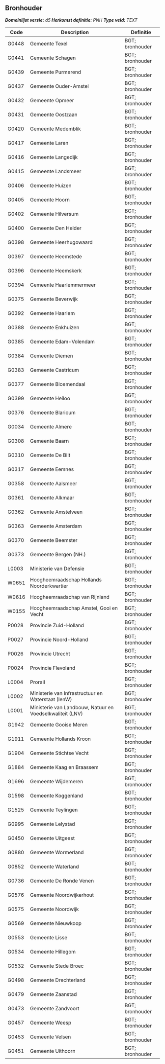 ﻿## Bronhouder

*__Domeinlijst versie:__ d5*
*__Herkomst definitie:__ PNH*
*__Type veld:__ TEXT*

|__Code__ |__Description__ |__Definitie__	|
|	---	|	---	|   ---	| 
| G0448 | Gemeente Texel | BGT; bronhouder |
| G0441 | Gemeente Schagen | BGT; bronhouder |
| G0439 | Gemeente Purmerend | BGT; bronhouder |
| G0437 | Gemeente Ouder-Amstel | BGT; bronhouder |
| G0432 | Gemeente Opmeer | BGT; bronhouder |
| G0431 | Gemeente Oostzaan | BGT; bronhouder |
| G0420 | Gemeente Medemblik | BGT; bronhouder |
| G0417 | Gemeente Laren | BGT; bronhouder |
| G0416 | Gemeente Langedijk | BGT; bronhouder |
| G0415 | Gemeente Landsmeer | BGT; bronhouder |
| G0406 | Gemeente Huizen | BGT; bronhouder |
| G0405 | Gemeente Hoorn | BGT; bronhouder |
| G0402 | Gemeente Hilversum | BGT; bronhouder |
| G0400 | Gemeente Den Helder | BGT; bronhouder |
| G0398 | Gemeente Heerhugowaard | BGT; bronhouder |
| G0397 | Gemeente Heemstede | BGT; bronhouder |
| G0396 | Gemeente Heemskerk | BGT; bronhouder |
| G0394 | Gemeente Haarlemmermeer | BGT; bronhouder |
| G0375 | Gemeente Beverwijk | BGT; bronhouder |
| G0392 | Gemeente Haarlem | BGT; bronhouder |
| G0388 | Gemeente Enkhuizen | BGT; bronhouder |
| G0385 | Gemeente Edam-Volendam | BGT; bronhouder |
| G0384 | Gemeente Diemen | BGT; bronhouder |
| G0383 | Gemeente Castricum | BGT; bronhouder |
| G0377 | Gemeente Bloemendaal | BGT; bronhouder |
| G0399 | Gemeente Heiloo | BGT; bronhouder |
| G0376 | Gemeente Blaricum | BGT; bronhouder |
| G0034 | Gemeente Almere | BGT; bronhouder |
| G0308 | Gemeente Baarn | BGT; bronhouder |
| G0310 | Gemeente De Bilt | BGT; bronhouder |
| G0317 | Gemeente Eemnes | BGT; bronhouder |
| G0358 | Gemeente Aalsmeer | BGT; bronhouder |
| G0361 | Gemeente Alkmaar | BGT; bronhouder |
| G0362 | Gemeente Amstelveen | BGT; bronhouder |
| G0363 | Gemeente Amsterdam | BGT; bronhouder |
| G0370 | Gemeente Beemster | BGT; bronhouder |
| G0373 | Gemeente Bergen (NH.) | BGT; bronhouder |
| L0003 | Ministerie van Defensie | BGT; bronhouder |
| W0651 | Hoogheemraadschap Hollands Noorderkwartier | BGT; bronhouder |
| W0616 | Hoogheemraadschap van Rijnland | BGT; bronhouder |
| W0155 | Hoogheemraadschap Amstel, Gooi en Vecht | BGT; bronhouder |
| P0028 | Provincie Zuid-Holland | BGT; bronhouder |
| P0027 | Provincie Noord-Holland | BGT; bronhouder |
| P0026 | Provincie Utrecht | BGT; bronhouder |
| P0024 | Provincie Flevoland | BGT; bronhouder |
| L0004 | Prorail | BGT; bronhouder |
| L0002 | Ministerie van Infrastructuur en Waterstaat (IenW) | BGT; bronhouder |
| L0001 | Ministerie van Landbouw, Natuur en Voedselkwaliteit (LNV) | BGT; bronhouder |
| G1942 | Gemeente Gooise Meren | BGT; bronhouder |
| G1911 | Gemeente Hollands Kroon | BGT; bronhouder |
| G1904 | Gemeente Stichtse Vecht | BGT; bronhouder |
| G1884 | Gemeente Kaag en Braassem | BGT; bronhouder |
| G1696 | Gemeente Wijdemeren | BGT; bronhouder |
| G1598 | Gemeente Koggenland | BGT; bronhouder |
| G1525 | Gemeente Teylingen | BGT; bronhouder |
| G0995 | Gemeente Lelystad | BGT; bronhouder |
| G0450 | Gemeente Uitgeest | BGT; bronhouder |
| G0880 | Gemeente Wormerland | BGT; bronhouder |
| G0852 | Gemeente Waterland | BGT; bronhouder |
| G0736 | Gemeente De Ronde Venen | BGT; bronhouder |
| G0576 | Gemeente Noordwijkerhout | BGT; bronhouder |
| G0575 | Gemeente Noordwijk | BGT; bronhouder |
| G0569 | Gemeente Nieuwkoop | BGT; bronhouder |
| G0553 | Gemeente Lisse | BGT; bronhouder |
| G0534 | Gemeente Hillegom | BGT; bronhouder |
| G0532 | Gemeente Stede Broec | BGT; bronhouder |
| G0498 | Gemeente Drechterland | BGT; bronhouder |
| G0479 | Gemeente Zaanstad | BGT; bronhouder |
| G0473 | Gemeente Zandvoort | BGT; bronhouder |
| G0457 | Gemeente Weesp | BGT; bronhouder |
| G0453 | Gemeente Velsen | BGT; bronhouder |
| G0451 | Gemeente Uithoorn | BGT; bronhouder |
